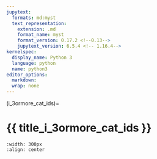 ```yaml
---
jupytext:
  formats: md:myst
  text_representation:
    extension: .md
    format_name: myst
    format_version: 0.17.2 <!--0.13-->
    jupytext_version: 6.5.4 <!-- 1.16.4-->
kernelspec:
  display_name: Python 3
  language: python
  name: python3
editor_options: 
  markdown: 
  wrap: none
---
```

(i_3ormore_cat_ids)=

# {{ title_i_3ormore_cat_ids }}

```{figure} ../03_images/03_image_files/00_coming_soon.png
:width: 300px
:align: center
```